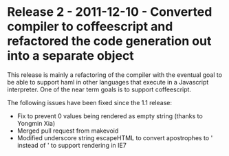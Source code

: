 # Release 2 - 2011-12-10 - Converted compiler to coffeescript and refactored the code generation out into a separate object

This release is mainly a refactoring of the compiler with the eventual goal to be able to support haml in other
languages that execute in a Javascript interpreter. One of the near term goals is to support coffeescript.

The following issues have been fixed since the 1.1 release:

* Fix to prevent 0 values being rendered as empty string (thanks to Yongmin Xia)
* Merged pull request from makevoid
* Modified underscore string escapeHTML to convert apostrophes to &#39; instead of &apos; to support rendering in IE7
